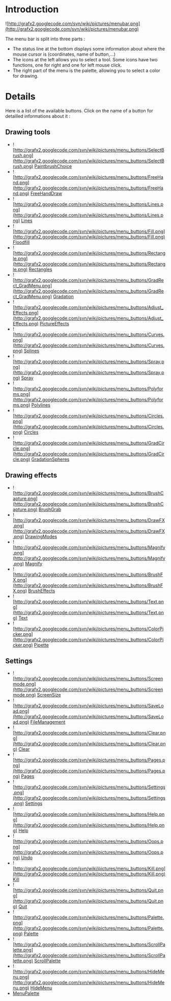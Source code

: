 # Introduction #

![http://grafx2.googlecode.com/svn/wiki/pictures/menubar.png](http://grafx2.googlecode.com/svn/wiki/pictures/menubar.png)

The menu bar is split into three parts :
  * The status line at the bottom displays some information about where the mouse cursor is (coordinates, name of button,...)
  * The icons at the left allows you to select a tool. Some icons have two functions, one for right and one for left mouse click.
  * The right part of the menu is the palette, allowing you to select a color for drawing.


# Details #

Here is a list of the available buttons. Click on the name of a button for detailled informations about it :

## Drawing tools ##

  * ![http://grafx2.googlecode.com/svn/wiki/pictures/menu_buttons/SelectBrush.png](http://grafx2.googlecode.com/svn/wiki/pictures/menu_buttons/SelectBrush.png) [PaintbrushChoice](PaintbrushChoice.md)
  * ![http://grafx2.googlecode.com/svn/wiki/pictures/menu_buttons/FreeHand.png](http://grafx2.googlecode.com/svn/wiki/pictures/menu_buttons/FreeHand.png) [FreeHandDraw](FreeHandDraw.md)
  * ![http://grafx2.googlecode.com/svn/wiki/pictures/menu_buttons/Lines.png](http://grafx2.googlecode.com/svn/wiki/pictures/menu_buttons/Lines.png) [Lines](Lines.md)
  * ![http://grafx2.googlecode.com/svn/wiki/pictures/menu_buttons/Fill.png](http://grafx2.googlecode.com/svn/wiki/pictures/menu_buttons/Fill.png) [Floodfill](Floodfill.md)
  * ![http://grafx2.googlecode.com/svn/wiki/pictures/menu_buttons/Rectangle.png](http://grafx2.googlecode.com/svn/wiki/pictures/menu_buttons/Rectangle.png) [Rectangles](Rectangles.md)
  * ![http://grafx2.googlecode.com/svn/wiki/pictures/menu_buttons/GradRect_GradMenu.png](http://grafx2.googlecode.com/svn/wiki/pictures/menu_buttons/GradRect_GradMenu.png) [Gradation](Gradation.md)
  * ![http://grafx2.googlecode.com/svn/wiki/pictures/menu_buttons/Adjust_Effects.png](http://grafx2.googlecode.com/svn/wiki/pictures/menu_buttons/Adjust_Effects.png) [PictureEffects](PictureEffects.md)
  * ![http://grafx2.googlecode.com/svn/wiki/pictures/menu_buttons/Curves.png](http://grafx2.googlecode.com/svn/wiki/pictures/menu_buttons/Curves.png) [Splines](Splines.md)
  * ![http://grafx2.googlecode.com/svn/wiki/pictures/menu_buttons/Spray.png](http://grafx2.googlecode.com/svn/wiki/pictures/menu_buttons/Spray.png) [Spray](Spray.md)
  * ![http://grafx2.googlecode.com/svn/wiki/pictures/menu_buttons/Polyforms.png](http://grafx2.googlecode.com/svn/wiki/pictures/menu_buttons/Polyforms.png) [Polylines](Polylines.md)
  * ![http://grafx2.googlecode.com/svn/wiki/pictures/menu_buttons/Circles.png](http://grafx2.googlecode.com/svn/wiki/pictures/menu_buttons/Circles.png) [Circles](Circles.md)
  * ![http://grafx2.googlecode.com/svn/wiki/pictures/menu_buttons/GradCircle.png](http://grafx2.googlecode.com/svn/wiki/pictures/menu_buttons/GradCircle.png) [GradationSpheres](GradationSpheres.md)

## Drawing effects ##

  * ![http://grafx2.googlecode.com/svn/wiki/pictures/menu_buttons/BrushCapture.png](http://grafx2.googlecode.com/svn/wiki/pictures/menu_buttons/BrushCapture.png) [BrushGrab](BrushGrab.md)
  * ![http://grafx2.googlecode.com/svn/wiki/pictures/menu_buttons/DrawFX.png](http://grafx2.googlecode.com/svn/wiki/pictures/menu_buttons/DrawFX.png) [DrawingModes](DrawingModes.md)
  * ![http://grafx2.googlecode.com/svn/wiki/pictures/menu_buttons/Magnify.png](http://grafx2.googlecode.com/svn/wiki/pictures/menu_buttons/Magnify.png) [Magnify](Magnify.md)
  * ![http://grafx2.googlecode.com/svn/wiki/pictures/menu_buttons/BrushFX.png](http://grafx2.googlecode.com/svn/wiki/pictures/menu_buttons/BrushFX.png) [BrushEffects](BrushEffects.md)
  * ![http://grafx2.googlecode.com/svn/wiki/pictures/menu_buttons/Text.png](http://grafx2.googlecode.com/svn/wiki/pictures/menu_buttons/Text.png) [Text](Text.md)
  * ![http://grafx2.googlecode.com/svn/wiki/pictures/menu_buttons/ColorPicker.png](http://grafx2.googlecode.com/svn/wiki/pictures/menu_buttons/ColorPicker.png) [Pipette](Pipette.md)

## Settings ##

  * ![http://grafx2.googlecode.com/svn/wiki/pictures/menu_buttons/Screenmode.png](http://grafx2.googlecode.com/svn/wiki/pictures/menu_buttons/Screenmode.png) [ScreenSize](ScreenSize.md)
  * ![http://grafx2.googlecode.com/svn/wiki/pictures/menu_buttons/SaveLoad.png](http://grafx2.googlecode.com/svn/wiki/pictures/menu_buttons/SaveLoad.png) [FileManagement](FileManagement.md)
  * ![http://grafx2.googlecode.com/svn/wiki/pictures/menu_buttons/Clear.png](http://grafx2.googlecode.com/svn/wiki/pictures/menu_buttons/Clear.png) [Clear](Clear.md)
  * ![http://grafx2.googlecode.com/svn/wiki/pictures/menu_buttons/Pages.png](http://grafx2.googlecode.com/svn/wiki/pictures/menu_buttons/Pages.png) [Pages](Pages.md)
  * ![http://grafx2.googlecode.com/svn/wiki/pictures/menu_buttons/Settings.png](http://grafx2.googlecode.com/svn/wiki/pictures/menu_buttons/Settings.png) [Settings](Settings.md)
  * ![http://grafx2.googlecode.com/svn/wiki/pictures/menu_buttons/Help.png](http://grafx2.googlecode.com/svn/wiki/pictures/menu_buttons/Help.png) [Help](Help.md)
  * ![http://grafx2.googlecode.com/svn/wiki/pictures/menu_buttons/Oops.png](http://grafx2.googlecode.com/svn/wiki/pictures/menu_buttons/Oops.png) [Undo](Undo.md)
  * ![http://grafx2.googlecode.com/svn/wiki/pictures/menu_buttons/Kill.png](http://grafx2.googlecode.com/svn/wiki/pictures/menu_buttons/Kill.png) [Kill](Kill.md)
  * ![http://grafx2.googlecode.com/svn/wiki/pictures/menu_buttons/Quit.png](http://grafx2.googlecode.com/svn/wiki/pictures/menu_buttons/Quit.png) [Quit](Quit.md)
  * ![http://grafx2.googlecode.com/svn/wiki/pictures/menu_buttons/Palette.png](http://grafx2.googlecode.com/svn/wiki/pictures/menu_buttons/Palette.png) [Palette](Palette.md)
  * ![http://grafx2.googlecode.com/svn/wiki/pictures/menu_buttons/ScrollPalette.png](http://grafx2.googlecode.com/svn/wiki/pictures/menu_buttons/ScrollPalette.png) [ScrollPalette](ScrollPalette.md)
  * ![http://grafx2.googlecode.com/svn/wiki/pictures/menu_buttons/HideMenu.png](http://grafx2.googlecode.com/svn/wiki/pictures/menu_buttons/HideMenu.png) [HideMenu](HideMenu.md)
  * [MenuPalette](MenuPalette.md)